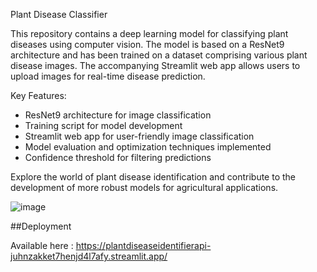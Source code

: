 Plant Disease Classifier

This repository contains a deep learning model for classifying plant diseases using computer vision. The model is based on a ResNet9 architecture and has been trained on a dataset comprising various plant disease images. The accompanying Streamlit web app allows users to upload images for real-time disease prediction.

Key Features:

- ResNet9 architecture for image classification
- Training script for model development
- Streamlit web app for user-friendly image classification
- Model evaluation and optimization techniques implemented
- Confidence threshold for filtering predictions

Explore the world of plant disease identification and contribute to the development of more robust models for agricultural applications.


![image](https://github.com/WahomeKezia/PlantDisease_Identifier_API/assets/90443938/cfb0e9d5-be85-4b98-90aa-3fbf84b7e2ad)

##Deployment 

Available here : https://plantdiseaseidentifierapi-juhnzakket7henjd4l7afy.streamlit.app/

